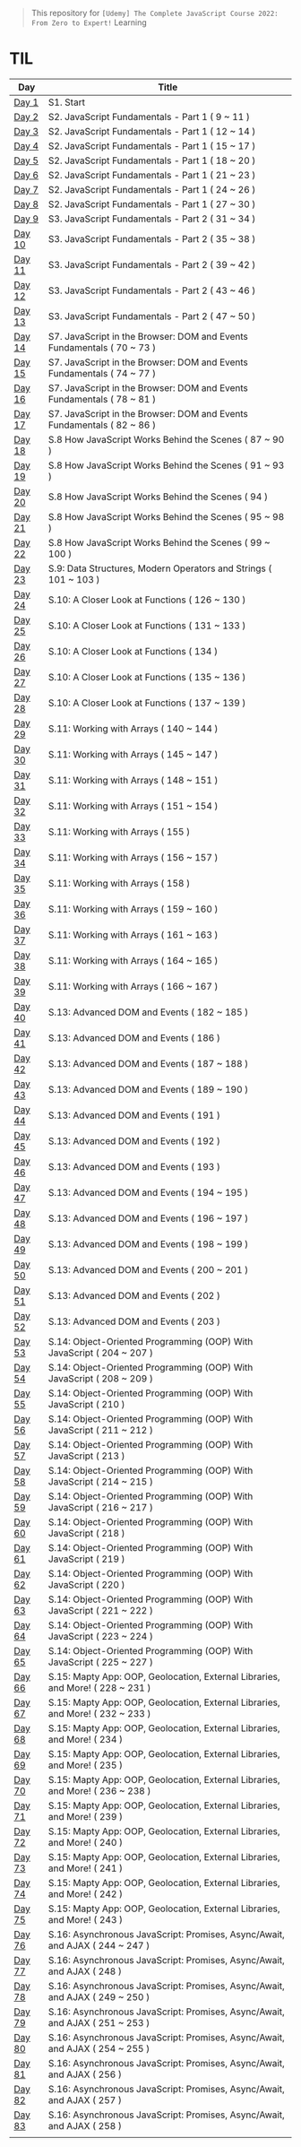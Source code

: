 > This repository for `[Udemy] The Complete JavaScript Course 2022: From Zero to Expert!` Learning

# TIL

| Day                               | Title                                                                          |
| --------------------------------- | ------------------------------------------------------------------------------ |
| [Day 1](./markdown/cjs220830.md)  | S1. Start                                                                      |
| [Day 2](./markdown/cjs220831.md)  | S2. JavaScript Fundamentals - Part 1 ( 9 ~ 11 )                                |
| [Day 3](./markdown/cjs220901.md)  | S2. JavaScript Fundamentals - Part 1 ( 12 ~ 14 )                               |
| [Day 4](./markdown/cjs220902.md)  | S2. JavaScript Fundamentals - Part 1 ( 15 ~ 17 )                               |
| [Day 5](./markdown/cjs220903.md)  | S2. JavaScript Fundamentals - Part 1 ( 18 ~ 20 )                               |
| [Day 6](./markdown/cjs220904.md)  | S2. JavaScript Fundamentals - Part 1 ( 21 ~ 23 )                               |
| [Day 7](./markdown/cjs220905.md)  | S2. JavaScript Fundamentals - Part 1 ( 24 ~ 26 )                               |
| [Day 8](./markdown/cjs220906.md)  | S2. JavaScript Fundamentals - Part 1 ( 27 ~ 30 )                               |
| [Day 9](./markdown/cjs220907.md)  | S3. JavaScript Fundamentals - Part 2 ( 31 ~ 34 )                               |
| [Day 10](./markdown/cjs220908.md) | S3. JavaScript Fundamentals - Part 2 ( 35 ~ 38 )                               |
| [Day 11](./markdown/cjs220909.md) | S3. JavaScript Fundamentals - Part 2 ( 39 ~ 42 )                               |
| [Day 12](./markdown/cjs220910.md) | S3. JavaScript Fundamentals - Part 2 ( 43 ~ 46 )                               |
| [Day 13](./markdown/cjs220911.md) | S3. JavaScript Fundamentals - Part 2 ( 47 ~ 50 )                               |
| [Day 14](./markdown/cjs220912.md) | S7. JavaScript in the Browser: DOM and Events Fundamentals ( 70 ~ 73 )         |
| [Day 15](./markdown/cjs220913.md) | S7. JavaScript in the Browser: DOM and Events Fundamentals ( 74 ~ 77 )         |
| [Day 16](./markdown/cjs220914.md) | S7. JavaScript in the Browser: DOM and Events Fundamentals ( 78 ~ 81 )         |
| [Day 17](./markdown/cjs220915.md) | S7. JavaScript in the Browser: DOM and Events Fundamentals ( 82 ~ 86 )         |
| [Day 18](./markdown/cjs220916.md) | S.8 How JavaScript Works Behind the Scenes ( 87 ~ 90 )                         |
| [Day 19](./markdown/cjs220917.md) | S.8 How JavaScript Works Behind the Scenes ( 91 ~ 93 )                         |
| [Day 20](./markdown/cjs220918.md) | S.8 How JavaScript Works Behind the Scenes ( 94 )                              |
| [Day 21](./markdown/cjs220919.md) | S.8 How JavaScript Works Behind the Scenes ( 95 ~ 98 )                         |
| [Day 22](./markdown/cjs220920.md) | S.8 How JavaScript Works Behind the Scenes ( 99 ~ 100 )                        |
| [Day 23](./markdown/cjs220921.md) | S.9: Data Structures, Modern Operators and Strings ( 101 ~ 103 )               |
| [Day 24](./markdown/cjs220922.md) | S.10: A Closer Look at Functions ( 126 ~ 130 )                                 |
| [Day 25](./markdown/cjs220923.md) | S.10: A Closer Look at Functions ( 131 ~ 133 )                                 |
| [Day 26](./markdown/cjs220924.md) | S.10: A Closer Look at Functions ( 134 )                                       |
| [Day 27](./markdown/cjs220925.md) | S.10: A Closer Look at Functions ( 135 ~ 136 )                                 |
| [Day 28](./markdown/cjs220926.md) | S.10: A Closer Look at Functions ( 137 ~ 139 )                                 |
| [Day 29](./markdown/cjs220927.md) | S.11: Working with Arrays ( 140 ~ 144 )                                        |
| [Day 30](./markdown/cjs220928.md) | S.11: Working with Arrays ( 145 ~ 147 )                                        |
| [Day 31](./markdown/cjs220929.md) | S.11: Working with Arrays ( 148 ~ 151 )                                        |
| [Day 32](./markdown/cjs220930.md) | S.11: Working with Arrays ( 151 ~ 154 )                                        |
| [Day 33](./markdown/cjs221001.md) | S.11: Working with Arrays ( 155 )                                              |
| [Day 34](./markdown/cjs221002.md) | S.11: Working with Arrays ( 156 ~ 157 )                                        |
| [Day 35](./markdown/cjs221003.md) | S.11: Working with Arrays ( 158 )                                              |
| [Day 36](./markdown/cjs221004.md) | S.11: Working with Arrays ( 159 ~ 160 )                                        |
| [Day 37](./markdown/cjs221005.md) | S.11: Working with Arrays ( 161 ~ 163 )                                        |
| [Day 38](./markdown/cjs221006.md) | S.11: Working with Arrays ( 164 ~ 165 )                                        |
| [Day 39](./markdown/cjs221007.md) | S.11: Working with Arrays ( 166 ~ 167 )                                        |
| [Day 40](./markdown/cjs221008.md) | S.13: Advanced DOM and Events ( 182 ~ 185 )                                    |
| [Day 41](./markdown/cjs221009.md) | S.13: Advanced DOM and Events ( 186 )                                          |
| [Day 42](./markdown/cjs221010.md) | S.13: Advanced DOM and Events ( 187 ~ 188 )                                    |
| [Day 43](./markdown/cjs221011.md) | S.13: Advanced DOM and Events ( 189 ~ 190 )                                    |
| [Day 44](./markdown/cjs221012.md) | S.13: Advanced DOM and Events ( 191 )                                          |
| [Day 45](./markdown/cjs221013.md) | S.13: Advanced DOM and Events ( 192 )                                          |
| [Day 46](./markdown/cjs221014.md) | S.13: Advanced DOM and Events ( 193 )                                          |
| [Day 47](./markdown/cjs221015.md) | S.13: Advanced DOM and Events ( 194 ~ 195 )                                    |
| [Day 48](./markdown/cjs221016.md) | S.13: Advanced DOM and Events ( 196 ~ 197 )                                    |
| [Day 49](./markdown/cjs221017.md) | S.13: Advanced DOM and Events ( 198 ~ 199 )                                    |
| [Day 50](./markdown/cjs221018.md) | S.13: Advanced DOM and Events ( 200 ~ 201 )                                    |
| [Day 51](./markdown/cjs221019.md) | S.13: Advanced DOM and Events ( 202 )                                          |
| [Day 52](./markdown/cjs221020.md) | S.13: Advanced DOM and Events ( 203 )                                          |
| [Day 53](./markdown/cjs221021.md) | S.14: Object-Oriented Programming (OOP) With JavaScript ( 204 ~ 207 )          |
| [Day 54](./markdown/cjs221022.md) | S.14: Object-Oriented Programming (OOP) With JavaScript ( 208 ~ 209 )          |
| [Day 55](./markdown/cjs221023.md) | S.14: Object-Oriented Programming (OOP) With JavaScript ( 210 )                |
| [Day 56](./markdown/cjs221024.md) | S.14: Object-Oriented Programming (OOP) With JavaScript ( 211 ~ 212 )          |
| [Day 57](./markdown/cjs221025.md) | S.14: Object-Oriented Programming (OOP) With JavaScript ( 213 )                |
| [Day 58](./markdown/cjs221026.md) | S.14: Object-Oriented Programming (OOP) With JavaScript ( 214 ~ 215 )          |
| [Day 59](./markdown/cjs221027.md) | S.14: Object-Oriented Programming (OOP) With JavaScript ( 216 ~ 217 )          |
| [Day 60](./markdown/cjs221028.md) | S.14: Object-Oriented Programming (OOP) With JavaScript ( 218 )                |
| [Day 61](./markdown/cjs221029.md) | S.14: Object-Oriented Programming (OOP) With JavaScript ( 219 )                |
| [Day 62](./markdown/cjs221030.md) | S.14: Object-Oriented Programming (OOP) With JavaScript ( 220 )                |
| [Day 63](./markdown/cjs221031.md) | S.14: Object-Oriented Programming (OOP) With JavaScript ( 221 ~ 222 )          |
| [Day 64](./markdown/cjs221101.md) | S.14: Object-Oriented Programming (OOP) With JavaScript ( 223 ~ 224 )          |
| [Day 65](./markdown/cjs221102.md) | S.14: Object-Oriented Programming (OOP) With JavaScript ( 225 ~ 227 )          |
| [Day 66](./markdown/cjs221103.md) | S.15: Mapty App: OOP, Geolocation, External Libraries, and More! ( 228 ~ 231 ) |
| [Day 67](./markdown/cjs221104.md) | S.15: Mapty App: OOP, Geolocation, External Libraries, and More! ( 232 ~ 233 ) |
| [Day 68](./markdown/cjs221105.md) | S.15: Mapty App: OOP, Geolocation, External Libraries, and More! ( 234 )       |
| [Day 69](./markdown/cjs221106.md) | S.15: Mapty App: OOP, Geolocation, External Libraries, and More! ( 235 )       |
| [Day 70](./markdown/cjs221107.md) | S.15: Mapty App: OOP, Geolocation, External Libraries, and More! ( 236 ~ 238 ) |
| [Day 71](./markdown/cjs221108.md) | S.15: Mapty App: OOP, Geolocation, External Libraries, and More! ( 239 )       |
| [Day 72](./markdown/cjs221109.md) | S.15: Mapty App: OOP, Geolocation, External Libraries, and More! ( 240 )       |
| [Day 73](./markdown/cjs221110.md) | S.15: Mapty App: OOP, Geolocation, External Libraries, and More! ( 241 )       |
| [Day 74](./markdown/cjs221111.md) | S.15: Mapty App: OOP, Geolocation, External Libraries, and More! ( 242 )       |
| [Day 75](./markdown/cjs221112.md) | S.15: Mapty App: OOP, Geolocation, External Libraries, and More! ( 243 )       |
| [Day 76](./markdown/cjs221113.md) | S.16: Asynchronous JavaScript: Promises, Async/Await, and AJAX ( 244 ~ 247 )   |
| [Day 77](./markdown/cjs221114.md) | S.16: Asynchronous JavaScript: Promises, Async/Await, and AJAX ( 248 )         |
| [Day 78](./markdown/cjs221115.md) | S.16: Asynchronous JavaScript: Promises, Async/Await, and AJAX ( 249 ~ 250 )   |
| [Day 79](./markdown/cjs221116.md) | S.16: Asynchronous JavaScript: Promises, Async/Await, and AJAX ( 251 ~ 253 )   |
| [Day 80](./markdown/cjs221117.md) | S.16: Asynchronous JavaScript: Promises, Async/Await, and AJAX ( 254 ~ 255 )   |
| [Day 81](./markdown/cjs221118.md) | S.16: Asynchronous JavaScript: Promises, Async/Await, and AJAX ( 256 )         |
| [Day 82](./markdown/cjs221119.md) | S.16: Asynchronous JavaScript: Promises, Async/Await, and AJAX ( 257 )         |
| [Day 83](./markdown/cjs221120.md) | S.16: Asynchronous JavaScript: Promises, Async/Await, and AJAX ( 258 )         |
|                                   |                                                                                |
